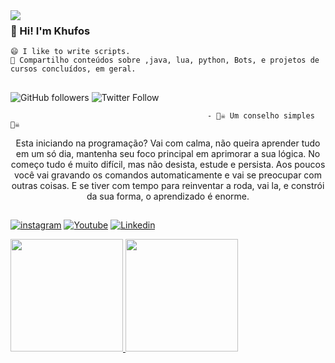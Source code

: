 <img align="left" src="https://pa1.narvii.com/6456/954ac5283e92495ecf477661d6fcd739684cc6d7_128.gif"/>



### 👋 Hi! I'm Khufos
 
    😄 I like to write scripts.
    👯 Compartilho conteúdos sobre ,java, lua, python, Bots, e projetos de cursos concluídos, em geral.
    
##

![GitHub followers](https://img.shields.io/github/followers/khufos?style=flat-square)
![Twitter Follow](https://img.shields.io/twitter/follow/khufos?style=flat-square)

                                                - 🏴‍☠️ Um conselho simples 🏴‍☠️
<p align="center"> 
    Esta iniciando na programação? Vai com calma, não queira aprender tudo em um só dia, mantenha seu foco principal em aprimorar a sua lógica. No começo tudo é muito difícil, mas não desista, estude e persista. Aos poucos você vai gravando os comandos automaticamente e vai se preocupar com outras coisas. E se tiver com tempo para reinventar a roda, vai la, e constrói da sua forma, o aprendizado é enorme.
</p>

 ##   
      
[![instagram](https://img.shields.io/badge/instagram-white.svg?style=for-the-badge&logo=instagram)](https://www.instagram.com/khufos/)
[![Youtube](https://img.shields.io/badge/Youtube-red.svg?style=for-the-badge&logo=youtube)](https://www.youtube.com/channel/UC2ENO1MeRjhd8F23d5068fg)
[![Linkedin](https://img.shields.io/badge/LinkedIn-blue?style=for-the-badge&logo=Linkedin)]('dsadas')
<div align="left">
  <a href="https://github.com/khufos">
  <img height="180em" src="https://github-readme-stats.vercel.app/api?username=khufos&show_icons=true&theme=dark&include_all_commits=true&count_private=true"/>
  <img height="180em" src="https://github-readme-stats.vercel.app/api/top-langs/?username=khufos&layout=compact&langs_count=7&theme=dark"/>
</div>
